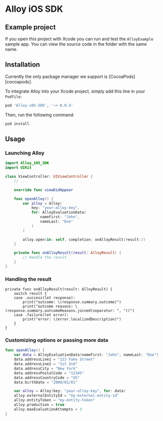 # Alloy iOS SDK

## Example project

If you open this project with Xcode you can run and test the `AlloyExample` sample app.
You can view the source code in the folder with the same name.

## Installation

Currently the only package manager we support is [CocoaPods][cocoapods].

To integrate Alloy into your Xcode project, simply add this line in your `Podfile`:

```ruby
pod 'Alloy-iOS-SDK', '~> 0.0.4'
```

Then, run the following command:

```sh
pod install
```

## Usage

### Launching Alloy

```swift
import Alloy_iOS_SDK
import UIKit

class ViewController: UIViewController {
    // ...

    override func viewDidAppear

    func openAlloy() {
        var alloy = Alloy(
            key: "your-alloy-key",
            for: AlloyEvaluationData(
                nameFirst: "John",
                nameLast: "Doe"
            )
        )

        alloy.open(in: self, completion: onAlloyResult(result:))
    }

    private func onAlloyResult(result: AlloyResult) {
        // Handle the result
    }
}
```

### Handling the result

```switf
private func onAlloyResult(result: AlloyResult) {
    switch result {
    case .success(let response):
        print("outcome: \(response.summary.outcome)")
        print("outcome reasons: \(response.summary.outcomeReasons.joined(separator: ", "))")
    case .failure(let error):
        print("error: \(error.localizedDescription)")
    }
}
```

### Customizing options or passing more data

```swift
func openAlloy() {
    var data = AlloyEvaluationData(nameFirst: "John", nameLast: "Doe")
    data.addressLine1 = "123 Fake Street"
    data.addressLine2 = "1st 2nd"
    data.addressCity = "New York"
    data.addressPostalCode = "12345"
    data.addressCountryCode = "US"
    data.birthDate = "2000/01/01"

    var alloy = Alloy(key: "your-alloy-key", for: data)
    alloy.externalEntityId = "my-external-entity-id"
    alloy.entityToken = "my-entity-token"
    alloy.production = true
    alloy.maxEvaluationAttempts = 3
}
```
